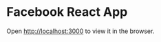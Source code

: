 # Facebook React App

Open [http://localhost:3000](http://localhost:3000) to view it in the browser.
